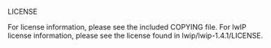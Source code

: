 
LICENSE

For license information, please see the included COPYING file.  For lwIP license
information, please see the license found in lwip/lwip-1.4.1/LICENSE.

